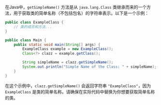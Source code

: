 
在Java中，`getSimpleName()` 方法是从 `java.lang.Class` 类继承而来的一个方法，用于获取类的简单名称（不包括包名）的字符串表示。以下是一个示例：

```java
public class ExampleClass {
    // 类的成员和方法...
}

public class Main {
    public static void main(String[] args) {
        ExampleClass example = new ExampleClass();
        Class<?> clazz = example.getClass();

        String simpleName = clazz.getSimpleName();
        System.out.println("Simple Name of the Class: " + simpleName);
    }
}

```

在这个示例中，`clazz.getSimpleName()` 会返回字符串 `"ExampleClass"`，因为 `ExampleClass` 是类的简单名称。请确保在实际代码中替换为你想要获取简单名称的类。